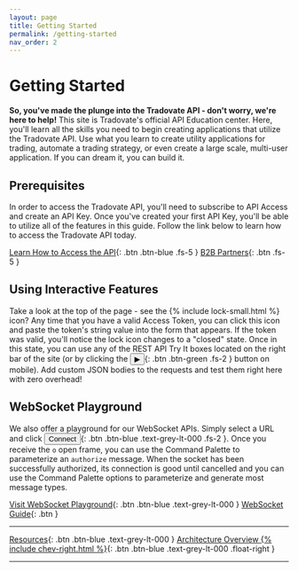 ```yaml
---
layout: page
title: Getting Started
permalink: /getting-started
nav_order: 2
---
```


<script>
    window.addEventListener('load', () => {
        const TDV = Symbol.for('tdv-docs');
        const Authenticator = window[TDV].Authenticator;
        window[TDV].defineTryit({
            name: 'Hey, reader! 👋',
            excerptOnly: true,
            excerpt: `<p><strong>This is the Try-It section!</strong> You will find points of interaction here. You can click on the ${Authenticator.svgOpened(16)} icon at any time to Authorize this page with a valid Access Token. Doing so will improve your experience, allowing you to use the various interactive features found across this website.</p>`
        });
    });
</script>

# Getting Started
**So, you've made the plunge into the Tradovate API - don't worry, we're here to help!** This site is Tradovate's official API Education center. Here, you'll learn all the skills you need to begin creating applications that utilize the Tradovate API. Use what you learn to create utility applications for trading, automate a trading strategy, or even create a large scale, multi-user application. If you can dream it, you can build it.

## Prerequisites
In order to access the Tradovate API, you'll need to subscribe to API Access and create an API Key. Once you've created your first API Key, you'll be able to utilize all of the features in this guide. Follow the link below to learn how to access the Tradovate API today.

[Learn How to Access the API](https://community.tradovate.com/t/how-do-i-access-the-api/2380){: .btn .btn-blue .fs-5 } [B2B Partners](){: .btn .fs-5 }

## Using Interactive Features
Take a look at the top of the page - see the {% include lock-small.html %} icon? Any time that you have a valid Access Token, you can click this icon and paste the token's string value into the form that appears. If the token was valid, you'll notice the lock icon changes to a "closed" state. Once in this state, you can use any of the REST API Try It boxes located on the right bar of the site (or by clicking the <button>▶</button>{: .btn .btn-green .fs-2 } button on mobile). Add custom JSON bodies to the requests and test them right here with zero overhead!

## WebSocket Playground
We also offer a playground for our WebSocket APIs. Simply select a URL and click <button>Connect</button>{: .btn .btn-blue .text-grey-lt-000 .fs-2 }. Once you receive the `o` open frame, you can use the Command Palette to parameterize an `authorize` message. When the socket has been successfully authorized, its connection is good until cancelled and you can use the Command Palette options to parameterize and generate most message types.

[Visit WebSocket Playground]({{site.baseurl}}/all-ops/websockets/play){: .btn .btn-blue .text-grey-lt-000 } [WebSocket Guide]({{site.baseurl}}/wss-guide/){: .btn }

---

[Resources]({{site.baseurl}}/resources){: .btn .btn-blue .text-grey-lt-000 }
[Architecture Overview {% include chev-right.html %}]({{site.baseurl}}/architecture-overview){: .btn .btn-blue .text-grey-lt-000 .float-right }

---
